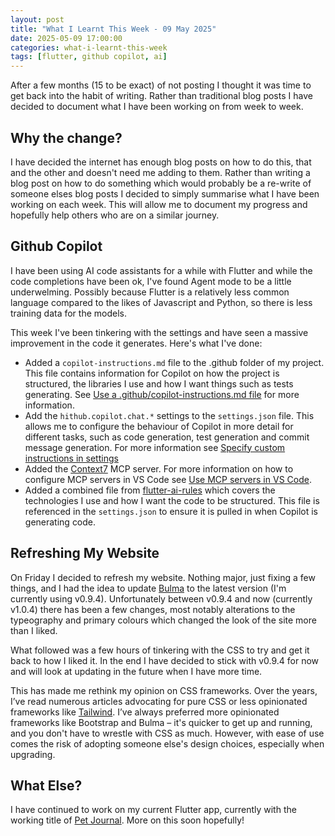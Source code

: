 ```yaml
---
layout: post
title: "What I Learnt This Week - 09 May 2025"
date: 2025-05-09 17:00:00
categories: what-i-learnt-this-week
tags: [flutter, github copilot, ai]
---
```


After a few months (15 to be exact) of not posting I thought it was time to get back into the habit of writing. Rather than traditional blog posts I have decided to document what I have been working on from week to week.

<!--more-->

## Why the change?

I have decided the internet has enough blog posts on how to do this, that and the other and doesn't need me adding to them. Rather than writing a blog post on how to do something which would probably be a re-write of someone elses blog posts I decided to simply summarise what I have been working on each week. This will allow me to document my progress and hopefully help others who are on a similar journey.

## Github Copilot

I have been using AI code assistants for a while with Flutter and while the code completions have been ok, I've found Agent mode to be a little underwelming. Possibly because Flutter is a relatively less common language compared to the likes of Javascript and Python, so there is less training data for the models.

This week I've been tinkering with the settings and have seen a massive improvement in the code it generates. Here's what I've done:

- Added a `copilot-instructions.md` file to the .github folder of my project. This file contains information for Copilot on how the project is structured, the libraries I use and how I want things such as tests generating. See [Use a .github/copilot-instructions.md file](https://code.visualstudio.com/docs/copilot/copilot-customization#_use-a-githubcopilotinstructionsmd-file) for more information.
- Add the `hithub.copilot.chat.*` settings to the `settings.json` file. This allows me to configure the behaviour of Copilot in more detail for different tasks, such as code generation, test generation and commit message generation. For more information see [Specify custom instructions in settings](https://code.visualstudio.com/docs/copilot/copilot-customization#_specify-custom-instructions-in-settings)
- Added the [Context7](https://github.com/upstash/context7) MCP server. For more information on how to configure MCP servers in VS Code see [Use MCP servers in VS Code](https://code.visualstudio.com/docs/copilot/chat/mcp-servers).
- Added a combined file from [flutter-ai-rules](https://github.com/evanca/flutter-ai-rules) which covers the technologies I use and how I want the code to be structured. This file is referenced in the `settings.json` to ensure it is pulled in when Copilot is generating code.

## Refreshing My Website

On Friday I decided to refresh my website. Nothing major, just fixing a few things, and I had the idea to update [Bulma](https://bulma.io/) to the latest version (I'm currently using v0.9.4). Unfortunately between v0.9.4 and now (currently v1.0.4) there has been a few changes, most notably alterations to the typeography and primary colours which changed the look of the site more than I liked.

What followed was a few hours of tinkering with the CSS to try and get it back to how I liked it. In the end I have decided to stick with v0.9.4 for now and will look at updating in the future when I have more time.

This has made me rethink my opinion on CSS frameworks. Over the years, I’ve read numerous articles advocating for pure CSS or less opinionated frameworks like [Tailwind](https://tailwindcss.com/). I’ve always preferred more opinionated frameworks like Bootstrap and Bulma – it's quicker to get up and running, and you don't have to wrestle with CSS as much. However, with ease of use comes the risk of adopting someone else's design choices, especially when upgrading.

## What Else?

I have continued to work on my current Flutter app, currently with the working title of [Pet Journal](https://github.com/zjcz/petjournal). More on this soon hopefully!
